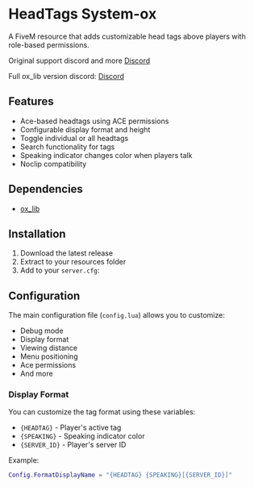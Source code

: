 # HeadTags System-ox
A FiveM resource that adds customizable head tags above players with role-based permissions.

Original support discord and more [Discord](https://discord.gg/TZFPF2n5Ys)

Full ox_lib version discord: [Discord](https://discord.gg/sY4GQdYMXe)

## Features
- Ace-based headtags using ACE permissions
- Configurable display format and height
- Toggle individual or all headtags
- Search functionality for tags
- Speaking indicator changes color when players talk
- Noclip compatibility

## Dependencies
- [ox_lib](https://github.com/overextended/ox_lib)

## Installation
1. Download the latest release
2. Extract to your resources folder
3. Add to your `server.cfg`:


## Configuration
The main configuration file (`config.lua`) allows you to customize:

- Debug mode
- Display format
- Viewing distance
- Menu positioning
- Ace permissions
- And more

### Display Format
You can customize the tag format using these variables:
- `{HEADTAG}` - Player's active tag
- `{SPEAKING}` - Speaking indicator color
- `{SERVER_ID}` - Player's server ID

Example:

```lua
Config.FormatDisplayName = "{HEADTAG} {SPEAKING}[{SERVER_ID}]"
```
